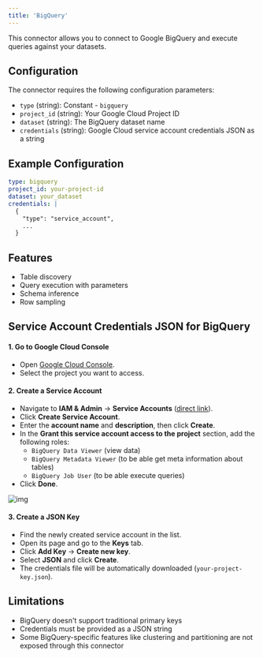 ```yaml
---
title: 'BigQuery'
---
```


This connector allows you to connect to Google BigQuery and execute queries against your datasets.

## Configuration

The connector requires the following configuration parameters:

- `type` (string): Constant - `bigquery`
- `project_id` (string): Your Google Cloud Project ID
- `dataset` (string): The BigQuery dataset name
- `credentials` (string): Google Cloud service account credentials JSON as a string

## Example Configuration

```yaml
type: bigquery
project_id: your-project-id
dataset: your_dataset
credentials: |
  {
    "type": "service_account",
    ...
  }
```

## Features

- Table discovery
- Query execution with parameters
- Schema inference
- Row sampling

## Service Account Credentials JSON for BigQuery

#### 1. Go to Google Cloud Console  
- Open [Google Cloud Console](https://console.cloud.google.com/).  
- Select the project you want to access.  

#### 2. Create a Service Account  
- Navigate to **IAM & Admin** → **Service Accounts** ([direct link](https://console.cloud.google.com/iam-admin/serviceaccounts)).  
- Click **Create Service Account**.  
- Enter the **account name** and **description**, then click **Create**.  
- In the **Grant this service account access to the project** section, add the following roles:  
  - `BigQuery Data Viewer` (view data)  
  - `BigQuery Metadata Viewer` (to be able get meta information about tables)  
  - `BigQuery Job User` (to be able execute queries)  
- Click **Done**. 

![img](../assets/bigquery-permissions.webp)

#### 3. Create a JSON Key  
- Find the newly created service account in the list.  
- Open its page and go to the **Keys** tab.  
- Click **Add Key** → **Create new key**.  
- Select **JSON** and click **Create**.  
- The credentials file will be automatically downloaded (`your-project-key.json`).  

## Limitations

- BigQuery doesn't support traditional primary keys
- Credentials must be provided as a JSON string
- Some BigQuery-specific features like clustering and partitioning are not exposed through this connector 
